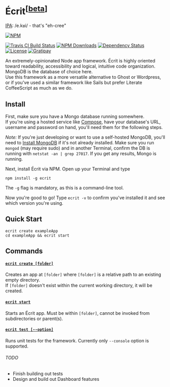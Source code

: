 Écrit<sup>[[beta](#todo)]</sup>
=====
[IPA](http://en.wiktionary.org/wiki/Appendix:French_pronunciation): /e.kʁi/ - that's "eh-cree"  

[![NPM](https://nodei.co/npm/ecrit.png)](https://nodei.co/npm/ecrit/)  

[![Travis CI Build Status](https://travis-ci.org/merciba/ecrit.svg?branch=master)](https://travis-ci.org/merciba/ecrit) [![NPM Downloads](https://img.shields.io/npm/dm/ecrit.svg)](https://www.npmjs.com/package/ecrit) [![Dependency Status](https://david-dm.org/merciba/ecrit.svg)](https://david-dm.org/merciba/ecrit) [![License](https://img.shields.io/npm/l/ecrit.svg)](https://github.com/merciba/ecrit/blob/master/LICENSE) [![Gratipay](http://img.shields.io/gratipay/merciba.svg)](https://gratipay.com/merciba/)

An extremely-opinionated Node app framework. Écrit is highly oriented toward readability, accessibility and logical, intuitive code organization. MongoDB is the database of choice here.  
Use this framework as a more versatile alternative to Ghost or Wordpress, or if you've used a similar framework like Sails but prefer Literate CoffeeScript as much as we do.

Install
-------

First, make sure you have a Mongo database running somewhere.  
If you're using a hosted service like [Compose](http://compose.io), have your database's URL, username and password on hand, you'll need them for the following steps.  

_Note:_ If you're just developing or want to use a self-hosted MongoDB, you'll need to [Install MongoDB](http://docs.mongodb.org/manual/installation/) if it's not already installed. Make sure you run `mongod` (may require sudo) and in another Terminal, confirm the DB is running with `netstat -an | grep 27017`. If you get any results, Mongo is running.

Next, install Écrit via NPM. Open up your Terminal and type

`npm install -g ecrit`

The `-g` flag is mandatory, as this is a command-line tool.  

Now you're good to go! Type `ecrit -v` to confirm you've installed it and see which version you're using.

Quick Start
-------

```
ecrit create exampleApp  
cd exampleApp && ecrit start
```

Commands
--------

#### [`ecrit create [folder]`](https://github.com/merciba/ecrit/blob/master/bin/create.litcoffee)

Creates an app at `[folder]` where `[folder]` is a relative path to an existing empty directory.  
If `[folder]` doesn't exist within the current working directory, it will be created.

#### [`ecrit start`](https://github.com/merciba/ecrit/blob/master/bin/start.litcoffee)

Starts an Écrit app. Must be within `[folder]`, cannot be invoked from subdirectories or parent(s). 

#### [`ecrit test [--option]`](https://github.com/merciba/ecrit/blob/master/bin/test.litcoffee)

Runs unit tests for the framework. Currently only `--console` option is supported.

###### TODO

* Finish building out tests
* Design and build out Dashboard features

